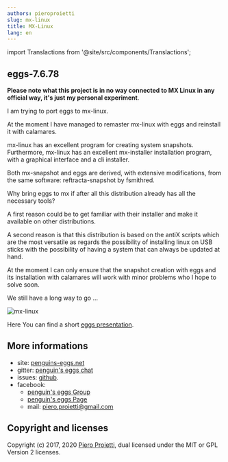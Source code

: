 ```yaml
---
authors: pieroproietti
slug: mx-linux
title: MX-Linux
lang: en
---
```

import Translactions from '@site/src/components/Translactions';

<Translactions />

## eggs-7.6.78

__Please note what this project is in no way connected to MX Linux in any official way, it's just my personal experiment__.

I am trying to port eggs to mx-linux.


At the moment I have managed to remaster mx-linux with eggs and reinstall it with calamares.

mx-linux has an excellent program for creating system snapshots. Furthermore, mx-linux has an excellent mx-installer installation program, with a graphical interface and a cli installer.

Both mx-snapshot and eggs are derived, with extensive modifications, from the same software: reftracta-snapshot by fsmithred.

Why bring eggs to mx if after all this distribution already has all the necessary tools?

A first reason could be to get familiar with their installer and make it available on other distributions. 

A second reason is that this distribution is based on the antiX scripts which are the most versatile as regards the possibility of installing linux on USB sticks with the possibility of having a system that can always be updated at hand.

At the moment I can only ensure that the snapshot creation with eggs and its installation with calamares will work with minor problems who I hope to solve soon.

We still have a long way to go ...

![mx-linux](/images/mx-linux.png)

Here You can find a short [eggs presentation](https://penguins-eggs.net/2020/11/07/penguins-eggs-presentation/). 

## More informations
* site: [penguins-eggs.net](https://penguins-eggs.net)
* gitter: [penguin's eggs chat](https://gitter.im/penguins-eggs-1/community?source=orgpage)
* issues: [github](https://github.com/pieroproietti/penguins-eggs/issues).
* facebook:  
   * [penguin's eggs Group](https://www.facebook.com/groups/128861437762355/)
   * [penguin's eggs Page](https://www.facebook.com/penguinseggs)
   * mail: piero.proietti@gmail.com

## Copyright and licenses
Copyright (c) 2017, 2020 [Piero Proietti](https://github.com/pieroproietti), dual licensed under the MIT or GPL Version 2 licenses.

